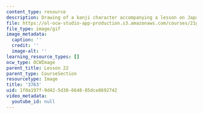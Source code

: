 ```yaml
---
content_type: resource
description: Drawing of a kanji character accompanying a lesson on Japanese.
file: https://ol-ocw-studio-app-production.s3.amazonaws.com/courses/21g-504-japanese-iv-spring-2009/1f0a197f9d425d38664885dce8692742_3763.gif
file_type: image/gif
image_metadata:
  caption: ''
  credit: ''
  image-alt: ''
learning_resource_types: []
ocw_type: OCWImage
parent_title: Lesson 22
parent_type: CourseSection
resourcetype: Image
title: '3763'
uid: 1f0a197f-9d42-5d38-6648-85dce8692742
video_metadata:
  youtube_id: null
---
```

